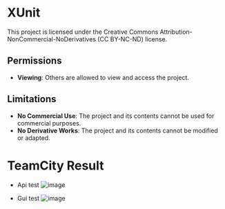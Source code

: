 # XUnit
This project is licensed under the Creative Commons Attribution-NonCommercial-NoDerivatives (CC BY-NC-ND) license.
## Permissions

- **Viewing**: Others are allowed to view and access the project.

## Limitations

- **No Commercial Use**: The project and its contents cannot be used for commercial purposes.
- **No Derivative Works**: The project and its contents cannot be modified or adapted.

# TeamCity Result
- Api test
![image](https://github.com/TakeiHoang/XUnit/assets/48914374/746cccdf-e055-4a7e-8345-b1bdcabce54c)

- Gui test
![image](https://github.com/TakeiHoang/XUnit/assets/48914374/5cf0314f-139b-4c12-a761-343272ccf476)

